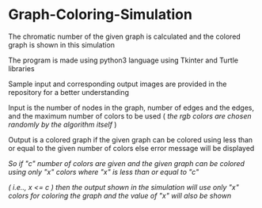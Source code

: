 # Graph-Coloring-Simulation

The chromatic number of the given graph is calculated and the colored graph is shown in this simulation

The program is made using python3 language using Tkinter and Turtle libraries

Sample input and corresponding output images are provided in the repository for a better understanding

Input is the number of nodes in the graph, number of edges and the edges, and the maximum number of colors to be used ( _the rgb colors are chosen randomly by the algorithm itself_ )

Output is a colored graph if the given graph can be colored using less than or equal to the given number of colors else error message will be displayed

_So if "c" number of colors are given and the given graph can be colored using only "x" colors where "x" is less than or equal to "c"_

_( i.e.., x <= c ) then the output shown in the simulation will use only "x" colors for coloring the graph and the value of "x" will also be shown_
